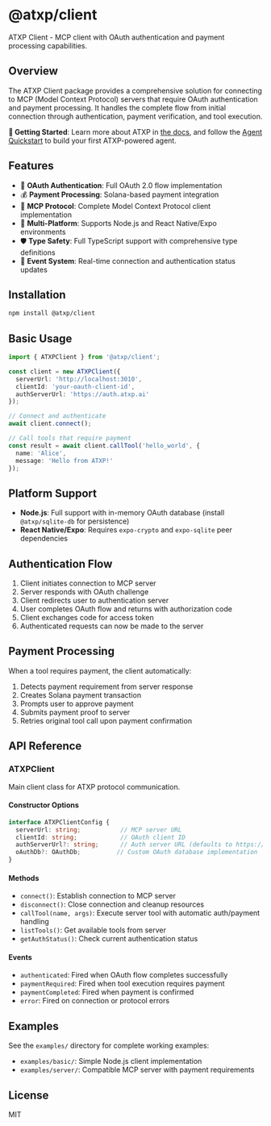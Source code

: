 # @atxp/client

ATXP Client - MCP client with OAuth authentication and payment processing capabilities.

## Overview

The ATXP Client package provides a comprehensive solution for connecting to MCP (Model Context Protocol) servers that require OAuth authentication and payment processing. It handles the complete flow from initial connection through authentication, payment verification, and tool execution.

**🚀 Getting Started**: Learn more about ATXP in [the docs](https://docs.atxp.ai/atxp), and follow the [Agent Quickstart](https://docs.atxp.ai/client) to build your first ATXP-powered agent.

## Features

- 🔐 **OAuth Authentication**: Full OAuth 2.0 flow implementation
- 💰 **Payment Processing**: Solana-based payment integration  
- 🔌 **MCP Protocol**: Complete Model Context Protocol client implementation
- 📱 **Multi-Platform**: Supports Node.js and React Native/Expo environments
- 🛡️ **Type Safety**: Full TypeScript support with comprehensive type definitions
- 🔄 **Event System**: Real-time connection and authentication status updates

## Installation

```bash
npm install @atxp/client
```

## Basic Usage

```typescript
import { ATXPClient } from '@atxp/client';

const client = new ATXPClient({
  serverUrl: 'http://localhost:3010',
  clientId: 'your-oauth-client-id',
  authServerUrl: 'https://auth.atxp.ai'
});

// Connect and authenticate
await client.connect();

// Call tools that require payment
const result = await client.callTool('hello_world', {
  name: 'Alice',
  message: 'Hello from ATXP!'
});
```

## Platform Support

- **Node.js**: Full support with in-memory OAuth database (install `@atxp/sqlite-db` for persistence)
- **React Native/Expo**: Requires `expo-crypto` and `expo-sqlite` peer dependencies

## Authentication Flow

1. Client initiates connection to MCP server
2. Server responds with OAuth challenge
3. Client redirects user to authentication server
4. User completes OAuth flow and returns with authorization code
5. Client exchanges code for access token
6. Authenticated requests can now be made to the server

## Payment Processing

When a tool requires payment, the client automatically:

1. Detects payment requirement from server response
2. Creates Solana payment transaction
3. Prompts user to approve payment
4. Submits payment proof to server
5. Retries original tool call upon payment confirmation

## API Reference

### ATXPClient

Main client class for ATXP protocol communication.

#### Constructor Options

```typescript
interface ATXPClientConfig {
  serverUrl: string;           // MCP server URL
  clientId: string;            // OAuth client ID  
  authServerUrl?: string;      // Auth server URL (defaults to https://auth.atxp.ai)
  oAuthDb?: OAuthDb;          // Custom OAuth database implementation
}
```

#### Methods

- `connect()`: Establish connection to MCP server
- `disconnect()`: Close connection and cleanup resources
- `callTool(name, args)`: Execute server tool with automatic auth/payment handling
- `listTools()`: Get available tools from server
- `getAuthStatus()`: Check current authentication status

#### Events

- `authenticated`: Fired when OAuth flow completes successfully
- `paymentRequired`: Fired when tool execution requires payment
- `paymentCompleted`: Fired when payment is confirmed
- `error`: Fired on connection or protocol errors

## Examples

See the `examples/` directory for complete working examples:

- `examples/basic/`: Simple Node.js client implementation
- `examples/server/`: Compatible MCP server with payment requirements

## License

MIT